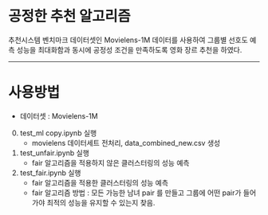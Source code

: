 # 공정한 추천 알고리즘
추천시스템 벤치마크 데이터셋인 Movielens-1M 데이터를 사용하여 그룹별 선호도 예측 성능을 최대화함과 동시에 공정성 조건을 만족하도록 영화 장르 추천을 하였다.

------------------------------

# 사용방법

+ 데이터셋 : Movielens-1M 

0. test_ml copy.ipynb 실행
   - movielens 데이터세트 전처리, data_combined_new.csv 생성
1. test_unfair.ipynb 실행
   - fair 알고리즘을 적용하지 않은 클러스터링의 성능 예측
2. test_fair.ipynb 실행
   - fair 알고리즘을 적용한 클러스터링의 성능 예측
   - fair 알고리즘 방법 : 모든 가능한 남녀 pair 를 만들고 그룹에 어떤 pair가 들어가야 최적의 성능을 유지할 수 있는지 찾음.

